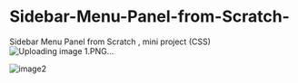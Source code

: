 # Sidebar-Menu-Panel-from-Scratch-
Sidebar Menu Panel from Scratch , mini project (CSS)
![Uploading image 1.PNG…]()

![image2](https://github.com/BhavnaMogha/Sidebar-Menu-Panel-from-Scratch-/assets/82330563/79b0d4bd-a1e8-4f61-a1bb-b04bbb76418a)



